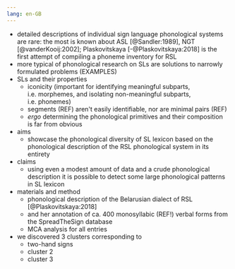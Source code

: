 ```yaml
---
lang: en-GB
---
```


* detailed descriptions of individual sign language phonological systems are rare: the most is known about ASL [@Sandler:1989], NGT [@vanderKooij:2002]; Plaskovitskaya [-@Plaskovitskaya:2018] is the first attempt of compiling a phoneme inventory for RSL
* more typical of phonological research on SLs are solutions to narrowly formulated problems (EXAMPLES)
* SLs and their properties
    * iconicity (important for identifying meaningful subparts, i.e. morphemes, and isolating non-meaningful subparts, i.e. phonemes)
    * segments (REF) aren't easily identifiable, nor are minimal pairs (REF)
    * *ergo* determining the phonological primitives and their composition is far from obvious
* aims
    * showcase the phonological diversity of SL lexicon based on the phonological description of the RSL phonological system in its entirety
* claims
    * using even a modest amount of data and a crude phonological description it is possible to detect some large phonological patterns in SL lexicon
* materials and method
    * phonological description of the Belarusian dialect of RSL [@Plaskovitskaya:2018] 
    * and her annotation of ca. 400 monosyllabic (REF!) verbal forms from the SpreadTheSign database
    * MCA analysis for all entries
* we discovered 3 clusters corresponding to 
    * two-hand signs 
    * cluster 2
    * cluster 3
    
